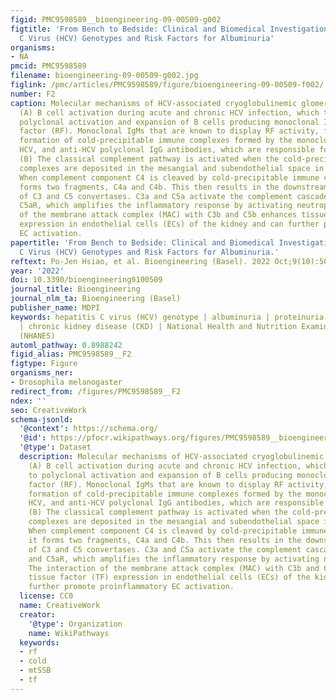 ```yaml
---
figid: PMC9598589__bioengineering-09-00509-g002
figtitle: 'From Bench to Bedside: Clinical and Biomedical Investigations on Hepatitis
  C Virus (HCV) Genotypes and Risk Factors for Albuminuria'
organisms:
- NA
pmcid: PMC9598589
filename: bioengineering-09-00509-g002.jpg
figlink: /pmc/articles/PMC9598589/figure/bioengineering-09-00509-f002/
number: F2
caption: Molecular mechanisms of HCV-associated cryoglobulinemic glomerulonephritis.
  (A) B cell activation during acute and chronic HCV infection, which then leads to
  polyclonal activation and expansion of B cells producing monoclonal IgM rheumatoid
  factor (RF). Monoclonal IgMs that are known to display RF activity, favoring the
  formation of cold-precipitable immune complexes formed by the monoclonal IgM itself,
  HCV, and anti-HCV polyclonal IgG antibodies, which are responsible for glomerulonephritis.
  (B) The classical complement pathway is activated when the cold-precipitable immune
  complexes are deposited in the mesangial and subendothelial space in the kidney.
  When complement component C4 is cleaved by cold-precipitable immune complexes, it
  forms two fragments, C4a and C4b. This then results in the downstream formation
  of C3 and C5 convertases. C3a and C5a activate the complement cascade via C3aR and
  C5aR, which amplifies the inflammatory response by activating neutrophils. The interaction
  of the membrane attack complex (MAC) with C3b and C5b enhances tissue factor (TF)
  expression in endothelial cells (ECs) of the kidney and can further promote proinflammatory
  EC activation.
papertitle: 'From Bench to Bedside: Clinical and Biomedical Investigations on Hepatitis
  C Virus (HCV) Genotypes and Risk Factors for Albuminuria.'
reftext: Po-Jen Hsiao, et al. Bioengineering (Basel). 2022 Oct;9(10):509.
year: '2022'
doi: 10.3390/bioengineering9100509
journal_title: Bioengineering
journal_nlm_ta: Bioengineering (Basel)
publisher_name: MDPI
keywords: hepatitis C virus (HCV) genotype | albuminuria | proteinuria | nephropathies
  | chronic kidney disease (CKD) | National Health and Nutrition Examination Survey
  (NHANES)
automl_pathway: 0.8988242
figid_alias: PMC9598589__F2
figtype: Figure
organisms_ner:
- Drosophila melanogaster
redirect_from: /figures/PMC9598589__F2
ndex: ''
seo: CreativeWork
schema-jsonld:
  '@context': https://schema.org/
  '@id': https://pfocr.wikipathways.org/figures/PMC9598589__bioengineering-09-00509-g002.html
  '@type': Dataset
  description: Molecular mechanisms of HCV-associated cryoglobulinemic glomerulonephritis.
    (A) B cell activation during acute and chronic HCV infection, which then leads
    to polyclonal activation and expansion of B cells producing monoclonal IgM rheumatoid
    factor (RF). Monoclonal IgMs that are known to display RF activity, favoring the
    formation of cold-precipitable immune complexes formed by the monoclonal IgM itself,
    HCV, and anti-HCV polyclonal IgG antibodies, which are responsible for glomerulonephritis.
    (B) The classical complement pathway is activated when the cold-precipitable immune
    complexes are deposited in the mesangial and subendothelial space in the kidney.
    When complement component C4 is cleaved by cold-precipitable immune complexes,
    it forms two fragments, C4a and C4b. This then results in the downstream formation
    of C3 and C5 convertases. C3a and C5a activate the complement cascade via C3aR
    and C5aR, which amplifies the inflammatory response by activating neutrophils.
    The interaction of the membrane attack complex (MAC) with C3b and C5b enhances
    tissue factor (TF) expression in endothelial cells (ECs) of the kidney and can
    further promote proinflammatory EC activation.
  license: CC0
  name: CreativeWork
  creator:
    '@type': Organization
    name: WikiPathways
  keywords:
  - rf
  - cold
  - mtSSB
  - tf
---
```

